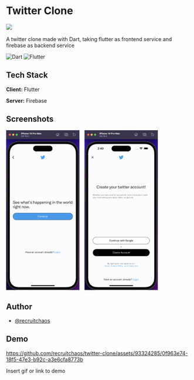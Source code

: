 
# Twitter Clone 
<img src = "assets/icon.svg" width = "100">

A twitter clone made with Dart, taking flutter as frontend service and firebase as backend service

![Dart](https://img.shields.io/badge/Dart-0175C2?style=for-the-badge&logo=dart&logoColor=white) <space> ![Flutter](https://img.shields.io/badge/Flutter-02569B?style=for-the-badge&logo=flutter&logoColor=white)





## Tech Stack

**Client:** Flutter

**Server:** Firebase


## Screenshots

<p float="left">
    <img src = "assets/welcome_screen.png" width = "200" style="margin-right: 10px;">
    <img src = "assets/screen_1.png" width = "200">
</p>


## Author

- [@recruitchaos](https://www.github.com/recruitchaos)


## Demo



https://github.com/recruitchaos/twitter-clone/assets/93324285/0f963e74-18f5-47e3-b92c-a3e6cfa8773b



Insert gif or link to demo

